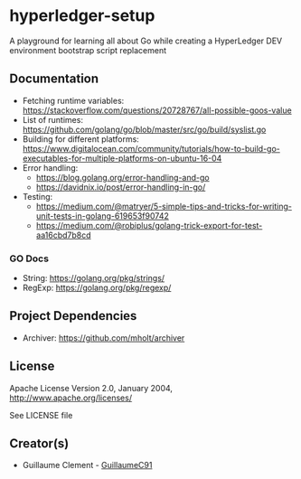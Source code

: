 # hyperledger-setup

A playground for learning all about Go while creating a HyperLedger DEV environment bootstrap script replacement

## Documentation

* Fetching runtime variables: https://stackoverflow.com/questions/20728767/all-possible-goos-value
* List of runtimes: https://github.com/golang/go/blob/master/src/go/build/syslist.go
* Building for different platforms: https://www.digitalocean.com/community/tutorials/how-to-build-go-executables-for-multiple-platforms-on-ubuntu-16-04
* Error handling: 
	* https://blog.golang.org/error-handling-and-go
	* https://davidnix.io/post/error-handling-in-go/
* Testing:
	* https://medium.com/@matryer/5-simple-tips-and-tricks-for-writing-unit-tests-in-golang-619653f90742
	* https://medium.com/@robiplus/golang-trick-export-for-test-aa16cbd7b8cd	

### GO Docs

* String: https://golang.org/pkg/strings/
* RegExp: https://golang.org/pkg/regexp/

## Project Dependencies

* Archiver: https://github.com/mholt/archiver

## License

Apache License Version 2.0, January 2004, http://www.apache.org/licenses/

See LICENSE file

## Creator(s)

* Guillaume Clement - [GuillaumeC91](https://github.com/GuillaumeC91)